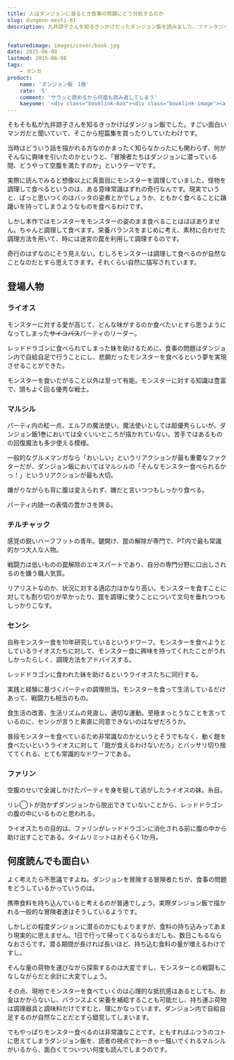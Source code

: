 ```yaml
---
title: 人はダンジョンに潜るとき食事の問題にどう対処するのか
slug: dungeon-meshi-01
description: 九井諒子さんを知るきっかけだったダンジョン飯を読みました。ファンタジーで冒険者を描く作品は数あれど、彼らの食事にフォーカスした作品は珍しいと思います。冒険より「いかにバランスの良い食事をするか」を真剣に考える様がシュールで笑えます。


featuredimage: images/cover/book.jpg
date: 2015-06-08
lastmod: 2015-06-08
tags: 
    - マンガ
product:
    name: 'ダンジョン飯　1巻'
    rate: '5'
    comment: 'サラッと読めるから何度も読み返してしまう'
    kaeyome: '<div class="booklink-box"><div class="booklink-image"><a href="http://www.amazon.co.jp/exec/obidos/asin/4047301531/illusionspace-22/" rel="nofollow" target="_blank"><img src="http://ecx.images-amazon.com/images/I/61KhZmORImL._SL160_.jpg" style="border: none;" /></a></div><div class="booklink-info"><div class="booklink-name"><a href="http://www.amazon.co.jp/exec/obidos/asin/4047301531/illusionspace-22/" rel="nofollow" target="_blank">ダンジョン飯 1巻 (ビームコミックス)</a><div class="booklink-powered-date">posted with <a href="http://yomereba.com" rel="nofollow" target="_blank">ヨメレバ</a></div></div><div class="booklink-detail">九井 諒子 KADOKAWA/エンターブレイン 2015-01-15    </div><div class="booklink-link2"><div class="shoplinkamazon"><a href="http://www.amazon.co.jp/exec/obidos/asin/4047301531/illusionspace-22/" rel="nofollow" target="_blank">Amazon</a></div><div class="shoplinkkindle"><a href="http://www.amazon.co.jp/exec/obidos/ASIN/B00S0E4JW8/illusionspace-22/" rel="nofollow" target="_blank">Kindle</a></div><div class="shoplinkrakuten"><a href="http://hb.afl.rakuten.co.jp/hgc/11acbc01.369b1bf6.11acbc02.cabf9fe9/?pc=http%3A%2F%2Fbooks.rakuten.co.jp%2Frb%2F13086375%2F%3Fscid%3Daf_ich_link_urltxt%26m%3Dhttp%3A%2F%2Fm.rakuten.co.jp%2Fev%2Fbook%2F" rel="nofollow" target="_blank">楽天ブックス</a></div><div class="shoplinkbk1"><a href="http://ck.jp.ap.valuecommerce.com/servlet/referral?sid=3085416&pid=882194906&vc_url=http%3A%2F%2Fhonto.jp%2Fnetstore%2Fsearch_021_104047301531.html%3Fsrchf%3D1%26srchGnrNm%3D1" target="_blank">honto<img src="http://ad.jp.ap.valuecommerce.com/servlet/gifbanner?sid=3085416&pid=882194906" height="1" width="1" border="0"></a></div>      	  	  	  	</div></div><div class="booklink-footer"></div></div>'
---
```


そもそも私が九井諒子さんを知るきっかけはダンジョン飯でした。すごい面白いマンガだと聞いていて、そこから短篇集を買ったりしていたわけです。

当時はどういう話を描かれる方なのかまったく知らなかったにも関わらず、何がそんなに興味を引いたのかというと、「冒険者たちはダンジョンに潜っている間、どうやって空腹を満たすのか」というテーマです。

実際に読んでみると想像以上に真面目にモンスターを調理していました。怪物を調理して食べるというのは、ある意味常識はずれの奇行なんです。現実でいうと、ぱっと思いつくのはバッタの姿煮とかでしょうか、ともかく食べることに躊躇いを持ってしまうようなものを食べるわけです。

しかし本作ではモンスターをモンスターの姿のまま食べることはほぼありません。ちゃんと調理して食べます。栄養バランスをまじめに考え、素材に合わせた調理方法を用いて、時には迷宮の罠を利用して調理するのです。

奇行のはずなのにそう見えない。むしろモンスターは調理して食べるのが自然なことなのだとすら思えてきます。それくらい自然に描写されています。


## 登場人物



### ライオス


モンスターに対する愛が高じて、どんな味がするのか食べたいとすら思うようになってしまった<del>サイコパス</del>パーティのリーダー。

レッドドラゴンに食べられてしまった妹を助けるために、食事の問題はダンジョン内で自給自足で行うことにし、悲願だったモンスターを食べるという夢を実現させることができた。

モンスターを食いたがること以外は至って有能。モンスターに対する知識は豊富で、頭もよく回る優秀な戦士。


### マルシル


パーティ内の紅一点、エルフの魔法使い。魔法使いとしては超優秀らしいが、ダンジョン飯1巻においては全くいいところが描かれていない。苦手ではあるものの回復魔法も多少使える模様。

一般的なグルメマンガなら「おいしい」というリアクションが最も重要なファクターだが、ダンジョン飯においてはマルシルの「そんなモンスター食べられるかっ！」というリアクションが最も大切。

嫌がりながらも背に腹は変えられず、嫌だと言いつつもしっかり食べる。

パーティ内随一の表情の豊かさを誇る。


### チルチャック


感覚の鋭いハーフフットの青年。鍵開け、罠の解除が専門で、PT内で最も常識的かつ大人な人物。

戦闘力は低いものの罠解除のエキスパートであり、自分の専門分野に口出しされるのを嫌う職人気質。

リアリストなのか、状況に対する適応力はかなり高い。モンスターを食すことに対しても割り切りが早かったり、罠を調理に使うことについて文句を垂れつつもしっかりこなす。


### センシ


自称モンスター食を10年研究しているというドワーフ。モンスターを食べようとしているライオスたちに対して、モンスター食に興味を持ってくれたことがうれしかったらしく、調理方法をアドバイスする。

レッドドラゴンに食われた妹を助けるというライオスたちに同行する。

実践と経験に基づくパーティの調理担当。モンスターを食って生活しているだけあって、戦闘力も相当のもの。

食生活の改善、生活リズムの見直し、適切な運動。至極まっとうなことを言っているのに、センシが言うと素直に同意できないのはなぜだろうか。

普段モンスターを食べているため非常識なのかというとそうでもなく、動く鎧を食べたいというライオスに対して「鎧が食えるわけないだろ」とバッサリ切り捨ててくれる、とても常識的なドワーフである。


### ファリン


空腹のせいで全滅しかけたパーティを身を挺して逃がしたライオスの妹。糸目。

リレ◯トが効かずダンジョンから脱出できていないことから、レッドドラゴンの腹の中にいるものと思われる。

ライオスたちの目的は、ファリンがレッドドラゴンに消化される前に腹の中から助け出すことである。タイムリミットはおそらく1か月。


## 何度読んでも面白い


よく考えたら不思議ですよね。ダンジョンを冒険する冒険者たちが、食事の問題をどうしているかっていうのは。

携帯食料を持ち込んでいると考えるのが普通でしょう。実際ダンジョン飯で描かれる一般的な冒険者達はそうしているようです。

しかしどの程度ダンジョンに潜るのかにもよりますが、食料の持ち込みってあまり現実的に思えません。1日で行って帰ってくるならまだしも、数日こもるならなおさらです。潜る期間が長ければ長いほど、持ち込む食料の量が増えるわけですし。

そんな量の荷物を運びながら探索するのは大変ですし、モンスターとの戦闘もこなしながらだと余計に大変でしょう。

その点、現地でモンスターを食べていくのは心理的な抵抗感はあるとしても、お金はかからないし、バランスよく栄養を補給することも可能だし、持ち運ぶ荷物は調理器具と調味料だけですむと、理にかなっています。ダンジョン内で自給自足するのが自然なことだとすら錯覚してしまいます。

でもやっぱりモンスター食べるのは非常識なことです。ともすればふつうのコトに思えてしまうダンジョン飯を、読者の視点でわーきゃー騒いでくれるマルシルがいるから、面白くてついつい何度も読んでしまうのです。


  